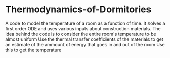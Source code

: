 # Thermodynamics-of-Dormitories
A code to model the temperature of a room as a function of time. It solves a first order ODE and uses various inputs about construction materials. 
The idea behind the code is to consider the entire room's temperature to be almost uniform
Use the thermal transfer coefficients of the materials to get an estimate of the ammount of energy that goes in and out of the room
Use this to get the temperature
